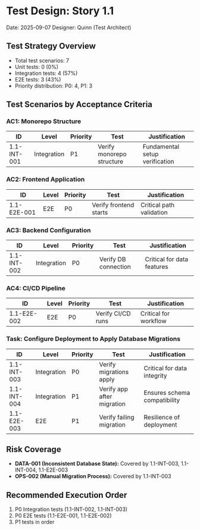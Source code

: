 # Test Design: Story 1.1

Date: 2025-09-07
Designer: Quinn (Test Architect)

## Test Strategy Overview

- Total test scenarios: 7
- Unit tests: 0 (0%)
- Integration tests: 4 (57%)
- E2E tests: 3 (43%)
- Priority distribution: P0: 4, P1: 3

## Test Scenarios by Acceptance Criteria

### AC1: Monorepo Structure

| ID           | Level       | Priority | Test                      | Justification            |
| ------------ | ----------- | -------- | ------------------------- | ------------------------ |
| 1.1-INT-001 | Integration | P1       | Verify monorepo structure | Fundamental setup verification |

### AC2: Frontend Application

| ID           | Level       | Priority | Test                      | Justification            |
| ------------ | ----------- | -------- | ------------------------- | ------------------------ |
| 1.1-E2E-001  | E2E         | P0       | Verify frontend starts    | Critical path validation |

### AC3: Backend Configuration

| ID           | Level       | Priority | Test                      | Justification            |
| ------------ | ----------- | -------- | ------------------------- | ------------------------ |
| 1.1-INT-002  | Integration | P0       | Verify DB connection      | Critical for data features |

### AC4: CI/CD Pipeline

| ID           | Level       | Priority | Test                      | Justification            |
| ------------ | ----------- | -------- | ------------------------- | ------------------------ |
| 1.1-E2E-002  | E2E         | P0       | Verify CI/CD runs         | Critical for workflow    |

### Task: Configure Deployment to Apply Database Migrations

| ID           | Level       | Priority | Test                      | Justification            |
| ------------ | ----------- | -------- | ------------------------- | ------------------------ |
| 1.1-INT-003  | Integration | P0       | Verify migrations apply   | Critical for data integrity |
| 1.1-INT-004  | Integration | P1       | Verify app after migration| Ensures schema compatibility |
| 1.1-E2E-003  | E2E         | P1       | Verify failing migration  | Resilience of deployment |

## Risk Coverage

- **DATA-001 (Inconsistent Database State):** Covered by 1.1-INT-003, 1.1-INT-004, 1.1-E2E-003
- **OPS-002 (Manual Migration Process):** Covered by 1.1-INT-003

## Recommended Execution Order

1. P0 Integration tests (1.1-INT-002, 1.1-INT-003)
2. P0 E2E tests (1.1-E2E-001, 1.1-E2E-002)
3. P1 tests in order

